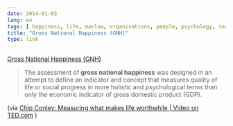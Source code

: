 ```yaml
---
date: 2014-01-03
lang: en
tags: [ happiness, life, maslow, organisations, people, psychology, society ]
title: "Gross National Happiness (GNH)"
type: link
---
```


[Gross National Happiness
(GNH)](http://en.wikipedia.org/wiki/Gross_national_happiness)

> The assessment of **gross national happiness** was designed in an
> attempt to define an indicator and concept that measures quality of
> life or social progress in more holistic and psychological terms than
> only the economic indicator of gross domestic product (GDP).

(via [Chip Conley: Measuring what makes life worthwhile  |  Video on
TED.com](http://www.ted.com/talks/chip_conley_measuring_what_makes_life_worthwhile.html)
)


